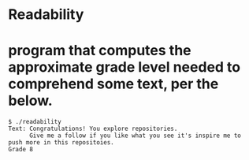 # Readability
# program that computes the approximate grade level needed to comprehend some text, per the below.

```
$ ./readability
Text: Congratulations! You explore repositories. 
      Give me a follow if you like what you see it's inspire me to push more in this repositoies.
Grade 8

```
